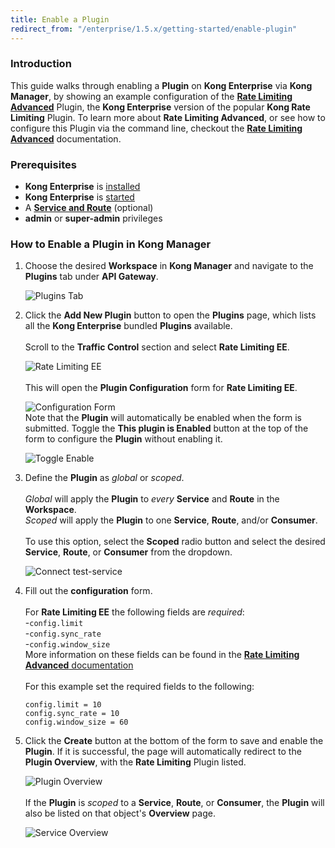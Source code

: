 ```yaml
---
title: Enable a Plugin
redirect_from: "/enterprise/1.5.x/getting-started/enable-plugin"
---
```


### Introduction

This guide walks through enabling a **Plugin** on **Kong Enterprise** via
**Kong Manager**, by showing an example configuration of the
[**Rate Limiting Advanced**](/hub/kong-inc/rate-limiting-advanced) Plugin, the
**Kong Enterprise** version of the popular **Kong Rate Limiting** Plugin. To
learn more about **Rate Limiting Advanced**, or see how to configure this
Plugin via the command line, checkout the
[**Rate Limiting Advanced**](/hub/kong-inc/rate-limiting-advanced) documentation.


### Prerequisites

- **Kong Enterprise** is [installed](/enterprise/{{page.kong_version}}/deployment/installation)
- **Kong Enterprise** is [started](/enterprise/{{page.kong_version}}/start-kong-securely)
- A [**Service and Route**](/enterprise/{{page.kong_version}}/kong-manager/add-service)
(optional)
- **admin** or **super-admin** privileges

### How to Enable a Plugin in Kong Manager

1. Choose the desired **Workspace** in **Kong Manager** and navigate to the
**Plugins** tab under **API Gateway**.

    ![Plugins Tab](https://doc-assets.konghq.com/0.35/getting-started/add-a-plugin/01-plugin-tab.png)

2. Click the **Add New Plugin** button to open the **Plugins** page, which lists
all the **Kong Enterprise** bundled **Plugins** available.
<br/><br/>Scroll to the **Traffic Control** section and select **Rate Limiting EE**.

    ![Rate Limiting EE](https://doc-assets.konghq.com/0.35/getting-started/add-a-plugin/02-rate-limiting.png)
<br/><br/>This will open the **Plugin Configuration** form for **Rate Limiting EE**.

    ![Configuration Form](https://doc-assets.konghq.com/0.35/getting-started/add-a-plugin/03-plugin-form.png)
<br/>Note that the **Plugin** will automatically be enabled when the form is
submitted. Toggle the **This plugin is Enabled** button at the top of the form
to configure the **Plugin** without enabling it.

    ![Toggle Enable](https://doc-assets.konghq.com/0.35/getting-started/add-a-plugin/04-toggle-enable.png)

3. Define the **Plugin** as *global* or *scoped*.
<br/><br/>*Global* will apply the **Plugin** to *every* **Service** and
**Route** in the **Workspace**.
<br/>*Scoped* will apply the **Plugin** to one **Service**, **Route**, and/or
**Consumer**.
<br/><br/>To use this option, select the **Scoped** radio button and select the
desired **Service**, **Route**, or **Consumer** from the dropdown.

    ![Connect test-service](https://doc-assets.konghq.com/0.35/getting-started/add-a-plugin/05-global-scoped.png)


4. Fill out the **configuration** form.<br/><br/>For **Rate Limiting EE** the
following fields are *required*:<br/>-`config.limit`<br/>-`config.sync_rate`<br/>
-`config.window_size`<br/>More information on these fields can be found in the
[**Rate Limiting Advanced** documentation](/hub/kong-inc/rate-limiting-advanced/#parameters)
<br/><br/>For this example set the required fields to the following:
      ```
      config.limit = 10
      config.sync_rate = 10
      config.window_size = 60
      ```

5. Click the **Create** button at the bottom of the form to save and
enable the **Plugin**. If it is successful, the page will automatically
redirect to the **Plugin Overview**, with the **Rate Limiting** Plugin
listed.

    ![Plugin Overview](https://doc-assets.konghq.com/0.35/getting-started/add-a-plugin/06-plugin-overview.png)
<br/><br/>If the **Plugin** is *scoped* to a **Service**, **Route**, or
**Consumer**, the **Plugin** will also be listed on that object's **Overview**
page.

    ![Service Overview](https://doc-assets.konghq.com/0.35/getting-started/add-a-plugin/07-service-plugin-table.png)

